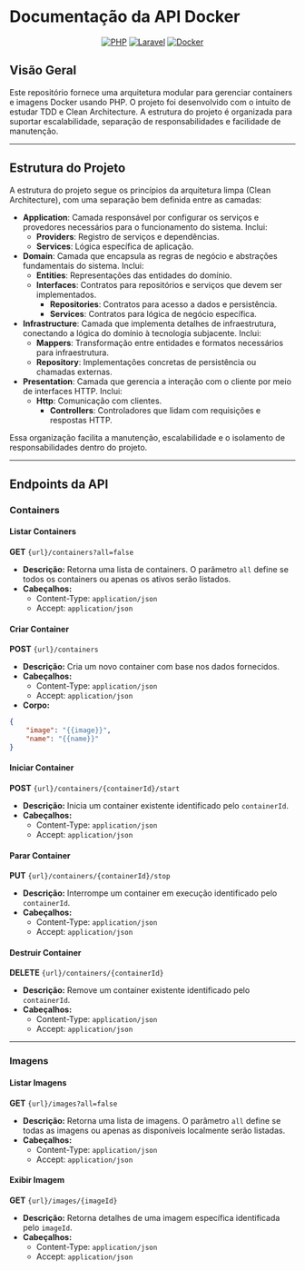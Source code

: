 # Documentação da API Docker

<div align="center">
  <a href="https://www.php.net/manual/pt_BR/"><img src="https://img.shields.io/badge/-php-555555?style=for-the-badge&logo=php" alt="PHP"></a>
  <a href="https://laravel.com/docs/11.x/" target="_blank"><img src="https://img.shields.io/badge/-laravel-555555?style=for-the-badge&logo=laravel" alt="Laravel"></a>
  <a href="https://www.docker.com/" target="_blank"><img src="https://img.shields.io/badge/-docker-555555?style=for-the-badge&logo=docker" alt="Docker"></a>
</div>  

## Visão Geral
Este repositório fornece uma arquitetura modular para gerenciar containers e imagens Docker usando PHP. O projeto foi desenvolvido com o intuito de estudar TDD e Clean Architecture. A estrutura do projeto é organizada para suportar escalabilidade, separação de responsabilidades e facilidade de manutenção.

---

## Estrutura do Projeto

A estrutura do projeto segue os princípios da arquitetura limpa (Clean Architecture), com uma separação bem definida entre as camadas:

- **Application**: Camada responsável por configurar os serviços e provedores necessários para o funcionamento do sistema. Inclui:
    - **Providers**: Registro de serviços e dependências.
    - **Services**: Lógica específica de aplicação.
- **Domain**: Camada que encapsula as regras de negócio e abstrações fundamentais do sistema. Inclui:
    - **Entities**: Representações das entidades do domínio.
    - **Interfaces**: Contratos para repositórios e serviços que devem ser implementados.
        - **Repositories**: Contratos para acesso a dados e persistência.
        - **Services**: Contratos para lógica de negócio específica.
- **Infrastructure**: Camada que implementa detalhes de infraestrutura, conectando a lógica do domínio à tecnologia subjacente. Inclui:
    - **Mappers**: Transformação entre entidades e formatos necessários para infraestrutura.
    - **Repository**: Implementações concretas de persistência ou chamadas externas.
- **Presentation**: Camada que gerencia a interação com o cliente por meio de interfaces HTTP. Inclui:
    - **Http**: Comunicação com clientes.
        - **Controllers**: Controladores que lidam com requisições e respostas HTTP.

Essa organização facilita a manutenção, escalabilidade e o isolamento de responsabilidades dentro do projeto.

---

## Endpoints da API

### **Containers**

#### **Listar Containers**
**GET** `{url}/containers?all=false`

- **Descrição:** Retorna uma lista de containers. O parâmetro `all` define se todos os containers ou apenas os ativos serão listados.
- **Cabeçalhos:**
  - Content-Type: `application/json`
  - Accept: `application/json`

#### **Criar Container**
**POST** `{url}/containers`

- **Descrição:** Cria um novo container com base nos dados fornecidos.
- **Cabeçalhos:**
  - Content-Type: `application/json`
  - Accept: `application/json`
- **Corpo:**
```json
{
    "image": "{{image}}",
    "name": "{{name}}"
}
```

#### **Iniciar Container**
**POST** `{url}/containers/{containerId}/start`

- **Descrição:** Inicia um container existente identificado pelo `containerId`.
- **Cabeçalhos:**
  - Content-Type: `application/json`
  - Accept: `application/json`

#### **Parar Container**
**PUT** `{url}/containers/{containerId}/stop`

- **Descrição:** Interrompe um container em execução identificado pelo `containerId`.
- **Cabeçalhos:**
  - Content-Type: `application/json`
  - Accept: `application/json`

#### **Destruir Container**
**DELETE** `{url}/containers/{containerId}`

- **Descrição:** Remove um container existente identificado pelo `containerId`.
- **Cabeçalhos:**
  - Content-Type: `application/json`
  - Accept: `application/json`

---

### **Imagens**

#### **Listar Imagens**
**GET** `{url}/images?all=false`

- **Descrição:** Retorna uma lista de imagens. O parâmetro `all` define se todas as imagens ou apenas as disponíveis localmente serão listadas.
- **Cabeçalhos:**
  - Content-Type: `application/json`
  - Accept: `application/json`

#### **Exibir Imagem**
**GET** `{url}/images/{imageId}`

- **Descrição:** Retorna detalhes de uma imagem específica identificada pelo `imageId`.
- **Cabeçalhos:**
  - Content-Type: `application/json`
  - Accept: `application/json`

